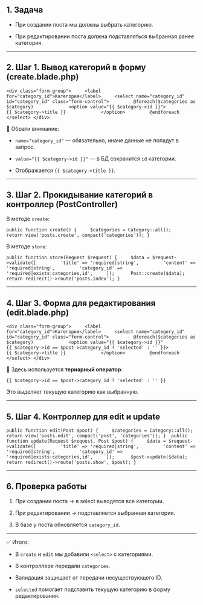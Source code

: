 ## 1. Задача

- При создании поста мы должны выбрать категорию.
    
- При редактировании поста должна подставляться выбранная ранее категория.
    

---

## 2. Шаг 1. Вывод категорий в форму (create.blade.php)

`<div class="form-group">     <label for="category_id">Категория</label>     <select name="category_id" id="category_id" class="form-control">         @foreach($categories as $category)             <option value="{{ $category->id }}">                 {{ $category->title }}             </option>         @endforeach     </select> </div>`

📌 Обрати внимание:

- `name="category_id"` — обязательно, иначе данные не попадут в запрос.
    
- `value="{{ $category->id }}"` — в БД сохранится `id` категории.
    
- Отображается `{{ $category->title }}`.
    

---

## 3. Шаг 2. Прокидывание категорий в контроллер (PostController)

В методе `create`:

`public function create() {     $categories = Category::all();     return view('posts.create', compact('categories')); }`

В методе `store`:

`public function store(Request $request) {     $data = $request->validate([         'title' => 'required|string',         'content' => 'required|string',         'category_id' => 'required|exists:categories,id',     ]);      Post::create($data);      return redirect()->route('posts.index'); }`

---

## 4. Шаг 3. Форма для редактирования (edit.blade.php)

`<div class="form-group">     <label for="category_id">Категория</label>     <select name="category_id" id="category_id" class="form-control">         @foreach($categories as $category)             <option value="{{ $category->id }}"                 {{ $category->id == $post->category_id ? 'selected' : '' }}>                 {{ $category->title }}             </option>         @endforeach     </select> </div>`

📌 Здесь используется **тернарный оператор**:

`{{ $category->id == $post->category_id ? 'selected' : '' }}`

Это выделяет текущую категорию как выбранную.

---

## 5. Шаг 4. Контроллер для edit и update

`public function edit(Post $post) {     $categories = Category::all();     return view('posts.edit', compact('post', 'categories')); }  public function update(Request $request, Post $post) {     $data = $request->validate([         'title' => 'required|string',         'content' => 'required|string',         'category_id' => 'required|exists:categories,id',     ]);      $post->update($data);      return redirect()->route('posts.show', $post); }`

---

## 6. Проверка работы

1. При создании поста → в select выводятся все категории.
    
2. При редактировании → подставляется выбранная категория.
    
3. В базе у поста обновляется `category_id`.
    

---

✅ Итого:

- В `create` и `edit` мы добавили `<select>` с категориями.
    
- В контроллере передали `categories`.
    
- Валидация защищает от передачи несуществующего ID.
    
- `selected` помогает подставить текущую категорию в форму редактирования.